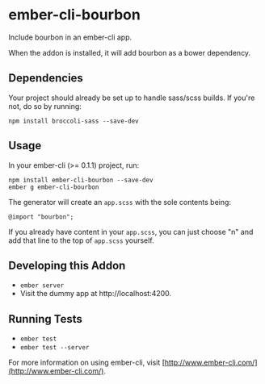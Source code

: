 # ember-cli-bourbon

Include bourbon in an ember-cli app.

When the addon is installed, it will add bourbon as a bower dependency.

## Dependencies

Your project should already be set up to handle sass/scss builds. If you're not, do so by running:

    npm install broccoli-sass --save-dev

## Usage

In your ember-cli (>= 0.1.1) project, run:

    npm install ember-cli-bourbon --save-dev
    ember g ember-cli-bourbon

The generator will create an `app.scss` with the sole contents being:

    @import "bourbon";

If you already have content in your `app.scss`, you can just choose "n" and add that
line to the top of `app.scss` yourself.

## Developing this Addon

* `ember server`
* Visit the dummy app at http://localhost:4200.

## Running Tests

* `ember test`
* `ember test --server`

For more information on using ember-cli, visit [http://www.ember-cli.com/](http://www.ember-cli.com/).
